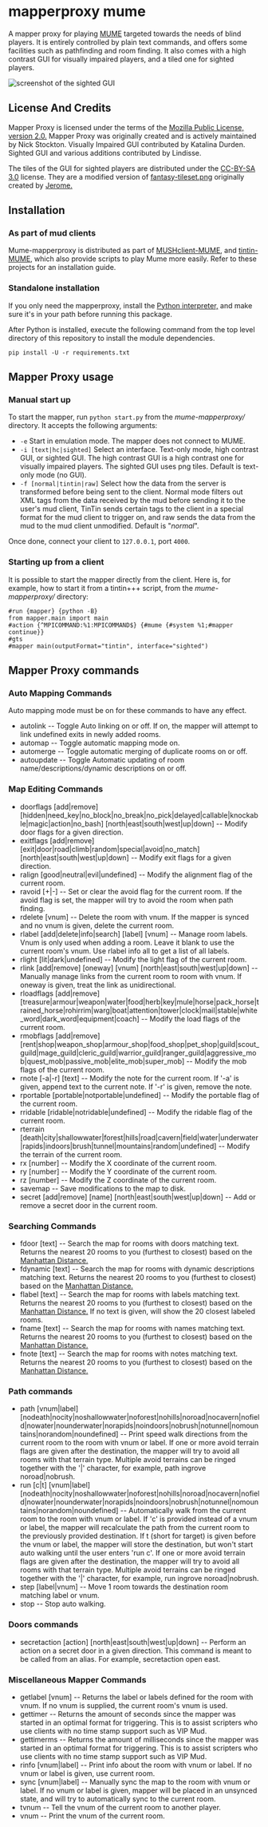 # mapperproxy mume
A mapper proxy for playing [MUME](http://mume.org "MUME Official Site") targeted towards the needs of blind players. It is entirely controlled by plain text commands, and offers some facilities such as pathfinding and room finding. It also comes with a high contrast GUI for visually impaired players, and a tiled one for sighted players.

![screenshot of the sighted GUI](tiles/screenshot-multi.png?raw=true "screenshot of the sighted GUI")

## License And Credits
Mapper Proxy is licensed under the terms of the [Mozilla Public License, version 2.0.](https://www.mozilla.org/en-US/MPL/2.0/ "MPL2 official Site")
Mapper Proxy was originally created and is actively maintained by Nick Stockton.
Visually Impaired GUI contributed by Katalina Durden.
Sighted GUI and various additions contributed by Lindisse.

The tiles of the GUI for sighted players are distributed under the [CC-BY-SA 3.0](https://creativecommons.org/licenses/by-sa/3.0/legalcode "CC-BY-SA 3.0 official site") license. They are a modified version of [fantasy-tileset.png](https://opengameart.org/content/32x32-fantasy-tileset "fantasy-tileset page on OpenGameArt") originally created by [Jerome.](http://jerom-bd.blogspot.fr/ "Jerome old site")


## Installation
### As part of mud clients
Mume-mapperproxy is distributed as part of
[MUSHclient-MUME](https://github.com/nstockton/mushclient-mume/blob/master/README.md), and [tintin-MUME](https://github.com/nstockton/tintin-mume), which also provide scripts to play Mume more easily. Refer to these projects for an installation guide.

### Standalone installation
If you only need the mapperproxy, install the [Python interpreter,](https://python.org "Python Home Page") and make sure it's in your path before running this package.

After Python is installed, execute the following command from the top level directory of this repository to install the module dependencies.
```
pip install -U -r requirements.txt
```

## Mapper Proxy usage
### Manual start up
To start the mapper, run `python start.py` from the _mume-mapperproxy/_ directory. It accepts the following arguments:

- `-e` Start in emulation mode. The mapper does not connect to MUME.
- `-i [text|hc|sighted]` Select an interface. Text-only mode, high contrast GUI, or sighted GUI. The high contrast GUI is a high contrast one for visually impaired players. The sighted GUI uses png tiles. Default is text-only mode (no GUI).
- `-f [normal|tintin|raw]` Select how the data from the server is transformed before being sent to the client. Normal mode filters out XML tags from the data received by the mud before sending it to the user's mud client, TinTin sends certain tags to the client in a special format for the mud client to trigger on, and raw sends the data from the mud to the mud client unmodified. Default is "_normal_".

Once done, connect your client to `127.0.0.1`, port `4000`.

### Starting up from a client
It is possible to start the mapper directly from the client. Here is, for example, how to start it from a tintin+++ script, from the _mume-mapperproxy/_ directory:

```
#run {mapper} {python -B}
from mapper.main import main
#action {^MPICOMMAND:%1:MPICOMMAND$} {#mume {#system %1;#mapper continue}}
#gts
#mapper main(outputFormat="tintin", interface="sighted")
```

## Mapper Proxy commands
### Auto Mapping Commands
Auto mapping mode must be on for these commands to have any effect.

* autolink  --  Toggle Auto linking on or off. If on, the mapper will attempt to link undefined exits in newly added rooms.
* automap  --  Toggle automatic mapping mode on.
* automerge  --  Toggle automatic merging of duplicate rooms on or off.
* autoupdate  --  Toggle Automatic updating of room name/descriptions/dynamic descriptions on or off.

### Map Editing Commands
* doorflags [add|remove] [hidden|need_key|no_block|no_break|no_pick|delayed|callable|knockable|magic|action|no_bash] [north|east|south|west|up|down]  --  Modify door flags for a given direction.
* exitflags [add|remove] [exit|door|road|climb|random|special|avoid|no_match] [north|east|south|west|up|down]  --  Modify exit flags for a given direction.
* ralign [good|neutral|evil|undefined]  --  Modify the alignment flag of the current room.
* ravoid [+|-]  --  Set or clear the avoid flag for the current room. If the avoid flag is set, the mapper will try to avoid the room when path finding.
* rdelete [vnum]  --  Delete the room with vnum. If the mapper is synced and no vnum is given, delete the current room.
* rlabel [add|delete|info|search] [label] [vnum]  --  Manage room labels. Vnum is only used when adding a room. Leave it blank to use the current room's vnum. Use rlabel info all to get a list of all labels.
* rlight [lit|dark|undefined]  --  Modify the light flag of the current room.
* rlink [add|remove] [oneway] [vnum] [north|east|south|west|up|down]  --  Manually manage links from the current room to room with vnum. If oneway is given, treat the link as unidirectional.
* rloadflags [add|remove] [treasure|armour|weapon|water|food|herb|key|mule|horse|pack_horse|trained_horse|rohirrim|warg|boat|attention|tower|clock|mail|stable|white_word|dark_word|equipment|coach]  --  Modify the load flags of the current room.
* rmobflags [add|remove] [rent|shop|weapon_shop|armour_shop|food_shop|pet_shop|guild|scout_guild|mage_guild|cleric_guild|warrior_guild|ranger_guild|aggressive_mob|quest_mob|passive_mob|elite_mob|super_mob]  --  Modify the mob flags of the current room.
* rnote [-a|-r] [text]  --  Modify the note for the current room. If '-a' is given, append text to the current note. If '-r' is given, remove the note.
* rportable [portable|notportable|undefined]  --  Modify the portable flag of the current room.
* rridable [ridable|notridable|undefined]  --  Modify the ridable flag of the current room.
* rterrain [death|city|shallowwater|forest|hills|road|cavern|field|water|underwater|rapids|indoors|brush|tunnel|mountains|random|undefined]  --  Modify the terrain of the current room.
* rx [number]  --  Modify the X coordinate of the current room.
* ry [number]  --  Modify the Y coordinate of the current room.
* rz [number]  --  Modify the Z coordinate of the current room.
* savemap  --  Save modifications to the map to disk.
* secret [add|remove] [name] [north|east|south|west|up|down]  --  Add or remove a secret door in the current room.

### Searching Commands
* fdoor [text]  --  Search the map for rooms with doors matching text. Returns the nearest 20 rooms to you (furthest to closest) based on the [Manhattan Distance.](https://en.wikipedia.org/wiki/Taxicab_geometry "Wikipedia Page On Taxicab Geometry")
* fdynamic [text]  --  Search the map for rooms with dynamic descriptions matching text. Returns the nearest 20 rooms to you (furthest to closest) based on the [Manhattan Distance.](https://en.wikipedia.org/wiki/Taxicab_geometry "Wikipedia Page On Taxicab Geometry")
* flabel [text]  --  Search the map for rooms with labels matching text. Returns the nearest 20 rooms to you (furthest to closest) based on the [Manhattan Distance.](https://en.wikipedia.org/wiki/Taxicab_geometry "Wikipedia Page On Taxicab Geometry") If no text is given, will show the 20 closest labeled rooms.
* fname [text]  --  Search the map for rooms with names matching text. Returns the nearest 20 rooms to you (furthest to closest) based on the [Manhattan Distance.](https://en.wikipedia.org/wiki/Taxicab_geometry "Wikipedia Page On Taxicab Geometry")
* fnote [text]  --  Search the map for rooms with notes matching text. Returns the nearest 20 rooms to you (furthest to closest) based on the [Manhattan Distance.](https://en.wikipedia.org/wiki/Taxicab_geometry "Wikipedia Page On Taxicab Geometry")

### Path commands
* path [vnum|label] [nodeath|nocity|noshallowwater|noforest|nohills|noroad|nocavern|nofield|nowater|nounderwater|norapids|noindoors|nobrush|notunnel|nomountains|norandom|noundefined]  --  Print speed walk directions from the current room to the room with vnum or label. If one or more avoid terrain flags are given after the destination, the mapper will try to avoid all rooms with that terrain type. Multiple avoid terrains can be ringed together with the '|' character, for example, path ingrove noroad|nobrush.
* run [c|t] [vnum|label] [nodeath|nocity|noshallowwater|noforest|nohills|noroad|nocavern|nofield|nowater|nounderwater|norapids|noindoors|nobrush|notunnel|nomountains|norandom|noundefined]  --  Automatically walk from the current room to the room with vnum or label. If 'c' is provided instead of a vnum or label, the mapper will recalculate the path from the current room to the previously provided destination. If t (short for target) is given before the vnum or label, the mapper will store the destination, but won't start auto walking until the user enters 'run c'. If one or more avoid terrain flags are given after the destination, the mapper will try to avoid all rooms with that terrain type. Multiple avoid terrains can be ringed together with the '|' character, for example, run ingrove noroad|nobrush.
* step [label|vnum]  --  Move 1 room towards the destination room matching label or vnum.
* stop  --  Stop auto walking.

### Doors commands
* secretaction [action] [north|east|south|west|up|down]  --  Perform an action on a secret door in a given direction. This command is meant to be called from an alias. For example, secretaction open east.

### Miscellaneous Mapper Commands
* getlabel [vnum]  --  Returns the label or labels defined for the room with vnum. If no vnum is supplied, the current room's vnum is used.
* gettimer  --  Returns the amount of seconds since the mapper was started in an optimal format for triggering. This is to assist scripters who use clients with no time stamp support such as VIP Mud.
* gettimerms  --  Returns the amount of milliseconds since the mapper was started in an optimal format for triggering. This is to assist scripters who use clients with no time stamp support such as VIP Mud.
* rinfo [vnum|label]  --  Print info about the room with vnum or label. If no vnum or label is given, use current room.
* sync [vnum|label]  --  Manually sync the map to the room with vnum or label. If no vnum or label is given, mapper will be placed in an unsynced state, and will try to automatically sync to the current room.
* tvnum  --  Tell the vnum of the current room to another player.
* vnum  --  Print the vnum of the current room.
